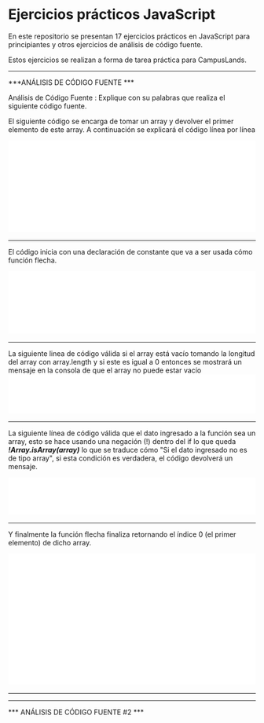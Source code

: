 # **Ejercicios prácticos JavaScript**

  
  
  

En este repositorio se presentan 17 ejercicios prácticos en JavaScript para principiantes y otros ejercicios de análisis de código fuente.

  

Estos ejercicios se realizan a forma de tarea práctica para CampusLands.

  

-------------

  

***ANÁLISIS DE CÓDIGO FUENTE ***

Análisis de Código Fuente : Explique con su palabras que realiza el siguiente código fuente.

El siguiente código se encarga de tomar un array y devolver el primer elemento de este array. A continuación se explicará el código línea por línea

![Codigo fuente #1](/analisis_de_codigos/code-images/analisis-1/codigo_fuente.svg)

  

-----------

El código inicia con una declaración de constante que va a ser usada cómo función flecha.

![Función flecha](/analisis_de_codigos/code-images/analisis-1/funcion_flecha.svg)


----------------------

La siguiente linea de código válida si el array está vacío tomando la longitud del array con array.length y si este es igual a 0 entonces se mostrará un mensaje en la consola de que el array no puede estar vacío
![Longitud de array](/analisis_de_codigos/code-images/analisis-1/longitud_array.svg)

------------------------

La siguiente línea de código válida que el dato ingresado a la función sea un array, esto se hace usando una negación (!) dentro del if lo que queda ***!Array.isArray(array)*** lo que se traduce cómo "Si el dato ingresado no es de tipo array", si esta condición es verdadera, el código devolverá un mensaje.

![Array es array](/analisis_de_codigos/code-images/analisis-1/if_array.svg)

-------------

Y finalmente la función flecha finaliza retornando el índice 0 (el primer elemento) de dicho array.

<p align="center">
    <img src="/analisis_de_codigos/code-images/analisis-1/return.svg">
</p>

-------------
-------------


*** ANÁLISIS DE CÓDIGO FUENTE #2 ***

